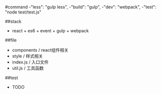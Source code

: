 #command
-"less": "gulp less",
-"build": "gulp",
-"dev": "webpack",
-"test": "node test/test.js"

##stack
- react + es6 + event + gulp  + webpack

##file
- components / react组件相关
- style / 样式相关
- index.js / 入口文件
- util.js / 工具函数

##test
- TODO

